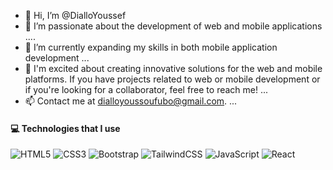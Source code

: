 - 👋 Hi, I’m @DialloYoussef
- 👀 I’m passionate about the development of web and mobile applications ....
- 🌱 I’m currently expanding my skills in both mobile application development ...
- 💞️ I'm excited about creating innovative solutions for the web and mobile platforms. If you have projects related to web or mobile development or if you're looking for a collaborator, feel free to reach me! ...
- 📫 Contact me at dialloyoussoufubo@gmail.com. ...

<!---
DialloYoussef/DialloYoussef is a ✨ special ✨ repository because its `README.md` (this file) appears on your GitHub profile.
You can click the Preview link to take a look at your changes.
--->
#### 💻 Technologies that I use
![HTML5](./assets/html.svg) ![CSS3](./assets/css.svg) ![Bootstrap](./assets/bootstrap.svg) ![TailwindCSS](./assets/tailwind.svg) ![JavaScript](./assets/javascript.svg) ![React](./assets/react.svg)
